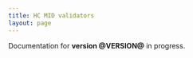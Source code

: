 ```yaml
---
title: HC MID validators
layout: page
---
```


Documentation for **version @VERSION@** in progress.
